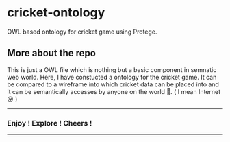 # cricket-ontology
OWL based ontology for cricket game using Protege.

## More about the repo

This is just a OWL file which is nothing but a basic component in semnatic web world. Here, I have constucted a ontology for the cricket game. It can be compared to a wireframe into which cricket data can be placed into and it can be semantically accesses by anyone on the world :grimacing:. ( I mean Internet :stuck_out_tongue: )

-------
### Enjoy ! Explore ! Cheers !
--------

